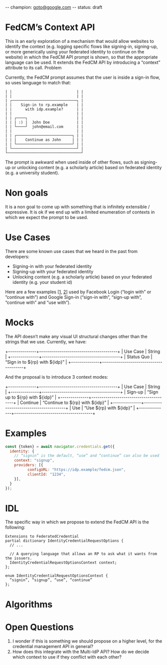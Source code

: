 -- champion: goto@google.com
-- status: draft

# FedCM’s Context API

This is an early exploration of a mechanism that would allow websites to identify the context (e.g. logging specific flows like signing-in, signing-up, or more generically using your federated identity to continue on the website) in which the FedCM API prompt is shown, so that the appropriate language can be used. It extends the FedCM API by introducing a “context” attribute to its call.
Problem

Currently, the FedCM prompt assumes that the user is inside a sign-in flow, so uses language to match that:

```
| |                             | |
| |                             | |
| ┌─────────────────────────────┐ |
| |    Sign-in to rp.example    | |
| |      with idp.example?      | |
| |                             | |
| | ┌────┐                      | |
| | | :) |  John Doe            | |
| | └────┘  john@email.com      | |
| |                             | |
| | ┌─────────────────────────┐ | |
| | |    Continue as John     | | |
| | └─────────────────────────┘ | |
| └─────────────────────────────┘ |
└─────────────────────────────────┘
```

The prompt is awkward when used inside of other flows, such as signing-up or unlocking content (e.g. a scholarly article) based on federated identity (e.g. a university student).

# Non goals

It is a non goal to come up with something that is infinitely extensible / expressive. It is ok if we end up with a limited enumeration of contexts in which we expect the prompt to be used.

# Use Cases

There are some known use cases that we heard in the past from developers:

- Signing-in with your federated identity
- Signing-up with your federated identity
- Unlocking content (e.g. a scholarly article) based on your federated identity (e.g. your student id)

Here are a few examples [[1](https://developers.facebook.com/docs/facebook-login/web/login-button/), [2](https://developers.google.com/identity/gsi/web/guides/change-sign-in-context)] used by Facebook Login (“login with” or ”continue with”) and Google Sign-in (“sign-in with”, “sign-up with”, “continue with” and “use with”).

# Mocks

The API doesn’t make any visual UI structural changes other than the strings that we use. Currently, we have:

+--------------+---------------------------------------+
| Use Case     | String                                |
+--------------+---------------------------------------+
| Status Quo   | “Sign in to ${rp} with ${idp}”        |
+--------------+---------------------------------------+

And the proposal is to introduce 3 context modes:

+--------------+---------------------------------------+
| Use Case     | String                                |
+--------------+---------------------------------------+
| Sign-up      | “Sign up to ${rp} with ${idp}”        |
+--------------+---------------------------------------+
| Continue     | “Continue to ${rp} with ${idp}”       |
+--------------+---------------------------------------+
| Use          | “Use ${rp} with ${idp}”               |
+--------------+---------------------------------------+

# Examples

```js
const {token} = await navigator.credentials.get({
  identity: {
    // “signin” is the default, “use” and “continue” can also be used
    context: "signup", 
    providers: [{
          configURL: "https://idp.example/fedcm.json",
          clientId: "1234",
    }],
  }
});
```

# IDL

The specific way in which we propose to extend the FedCM API is the following:

```
Extensions to FederatedCredential
partial dictionary IdentityCredentialRequestOptions {
  // ...

  // A querying language that allows an RP to ask what it wants from the issuers.
  IdentityCredentialRequestOptionsContext context;
};

enum IdentityCredentialRequestOptionsContext {
  “signin”, “signup”, “use”, “continue”
};
```

# Algorithms

# Open Questions

1. I wonder if this is something we should propose on a higher level, for the credential management API in general?
1. How does this integrate with the Multi-IdP API? How do we decide which context to use if they conflict with each other?

